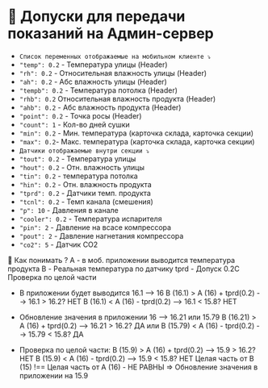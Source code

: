 # 📐 Допуски для передачи показаний на Админ-сервер

-   `Список переменных отображаемые на мобильном клиенте ⤵️`
-   `"temp": 0.2` - Температура улицы (Header)
-   `"rh": 0.2` - Относительная влажность улицы (Header)
-   `"ah": 0.2` - Абс влажность улицы (Header)
-   `"tempb": 0.2` - Температура потолка (Header)
-   `"rhb": 0.2` Относительная влажность продукта (Header)
-   `"ahb": 0.2` - Абс влажность продукта (Header)
-   `"point": 0.2` - Точка росы (Header)
-   `"count": 1` - Кол-во дней сушки
-   `"min": 0.2` - Мин. температура (карточка склада, карточка секции)
-   `"max": 0.2`- Макс. температура (карточка склада, карточка секции)
-   `Датчики отображаемые внутри секции ⤵️`
-   `"tout": 0.2` - Температура улицы
-   `"hout": 0.2` - Отн. влажность улицы
-   `"tin": 0.2` - температура потолка
-   `"hin": 0.2` - Отн. влажность продукта
-   `"tprd": 0.2` - Датчики темп. продукта
-   `"tcnl": 0.2` - Темп канала (смешения)
-   `"p": 10` - Давления в канале
-   `"cooler": 0.2` - Температура испарителя
-   `"pin": 2` - Давление на всасе компрессора
-   `"pout": 2` - Давление нагнетания компрессора
-   `"co2": 5` - Датчик CO2

🚩 Как понимать ?
A - в моб. приложении выводится температура продукта
B - Реальная температура по датчику
tprd - Допуск 0.2C
Проверка по целой части

-   В приложении будет выводится 16.1 --> 16
    B (16.1) > A (16) + tprd(0.2) --> 16.1 > 16.2? НЕТ
    B (16.1) < A (16) - tprd(0.2) --> 16.1 < 15.8? НЕТ

-   Обновление значения в приложении 16 --> 16.21 или 15.79
    B (16.21) > A (16) + tprd(0.2) --> 16.21 > 16.2? ДА
    или
    B (15.79) < A (16) - tprd(0.2) --> 15.79 < 15.8? ДА

-   Проверка по целой части:
    B (15.9) > A (16) + tprd(0.2) --> 15.9 > 16.2? НЕТ
    B (15.9) < A (16) - tprd(0.2) --> 15.9 < 15.8? НЕТ
    Целая часть от B (15) !== Целая часть от А (16) - НЕ РАВНЫ => Обновление значения в приложении на 15.9
